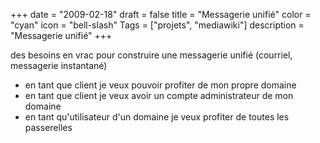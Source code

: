 +++
date = "2009-02-18"
draft = false
title = "Messagerie unifié"
color = "cyan"
icon = "bell-slash"
Tags = ["projets", "mediawiki"]
description = "Messagerie unifié"
+++

des besoins en vrac pour construire une messagerie unifié (courriel,
messagerie instantané)

-   en tant que client je veux pouvoir profiter de mon propre domaine
-   en tant que client je veux avoir un compte administrateur de mon
    domaine
-   en tant qu'utilisateur d'un domaine je veux profiter de toutes les
    passerelles

